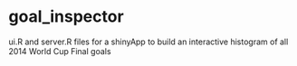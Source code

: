 goal_inspector
==============

ui.R and server.R files for a shinyApp to build an interactive histogram of all 2014 World Cup Final goals
